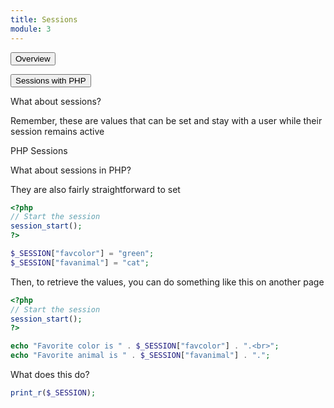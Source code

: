 ```yaml
---
title: Sessions
module: 3
---
```


<div class="tab">
  <button class="tablinks active" onclick="openTab(event, 'Overview')">Overview</button>
  
 <button class="tablinks" onclick="openTab(event, 'PHP')">Sessions with PHP</button>
 
</div>

<div id="Overview" class="tabcontent" style="display:block">
  <p>What about sessions?</p>
  <p>Remember, these are values that can be set and stay with a user while their session remains active</p>
</div>

<div id="PHP" class="tabcontent">
<div class="tabhtml" markdown="1">
<p>PHP Sessions</p>
<p>What about sessions in PHP?</p>
<p>They are also fairly straightforward to set</p>

```php
<?php
// Start the session
session_start();
?>

$_SESSION["favcolor"] = "green";
$_SESSION["favanimal"] = "cat";
```

<p>Then, to retrieve the values, you can do something like this on another page</p>

```php
<?php
// Start the session
session_start();
?>

echo "Favorite color is " . $_SESSION["favcolor"] . ".<br>";
echo "Favorite animal is " . $_SESSION["favanimal"] . ".";
```

<p>What does this do?</p>

```php
print_r($_SESSION);
```
</div>
</div>